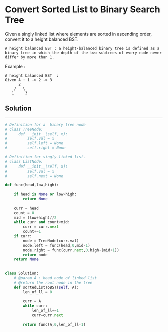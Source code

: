 <h1>Convert Sorted List to Binary Search Tree</h1>

<p>
Given a singly linked list where elements are sorted in ascending order, convert it to a height balanced BST.

    A height balanced BST : a height-balanced binary tree is defined as a binary tree in which the depth of the two subtrees of every node never differ by more than 1. 

Example :

    A height balanced BST  :
    Given A : 1 -> 2 -> 3
          2
        /   \
       1     3

<h2>Solution</h2>

***

```python
# Definition for a  binary tree node
# class TreeNode:
#     def __init__(self, x):
#         self.val = x
#         self.left = None
#         self.right = None

# Definition for singly-linked list.
# class ListNode:
#     def __init__(self, x):
#         self.val = x
#         self.next = None

def func(head,low,high):
    
    if head is None or low>high:
        return None
    
    curr = head
    count = 0
    mid = (low+high)//2
    while curr and count<mid:
        curr = curr.next
        count+=1
    if curr:    
        node = TreeNode(curr.val)
        node.left = func(head,0,mid-1)
        node.right = func(curr.next,0,high-(mid+1))
        return node
    return None
    
    
class Solution:
    # @param A : head node of linked list
    # @return the root node in the tree
    def sortedListToBST(self, A):
        len_of_ll = 0
        
        curr = A
        while curr:
            len_of_ll+=1
            curr=curr.next
        
        return func(A,0,len_of_ll-1)
```